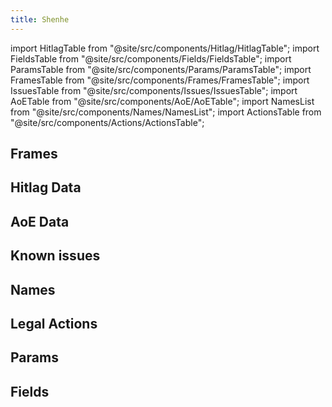 ```yaml
---
title: Shenhe
---
```


import HitlagTable from "@site/src/components/Hitlag/HitlagTable";
import FieldsTable from "@site/src/components/Fields/FieldsTable";
import ParamsTable from "@site/src/components/Params/ParamsTable";
import FramesTable from "@site/src/components/Frames/FramesTable";
import IssuesTable from "@site/src/components/Issues/IssuesTable";
import AoETable from "@site/src/components/AoE/AoETable";
import NamesList from "@site/src/components/Names/NamesList";
import ActionsTable from "@site/src/components/Actions/ActionsTable";

## Frames

<FramesTable item_key="shenhe" />

## Hitlag Data

<HitlagTable item_key="shenhe" />

## AoE Data

<AoETable item_key="shenhe" />

## Known issues

<IssuesTable item_key="shenhe" />

## Names

<NamesList item_key="shenhe" />

## Legal Actions

<ActionsTable item_key="shenhe" />

## Params

<ParamsTable item_key="shenhe" />

## Fields

<FieldsTable item_key="shenhe" />
